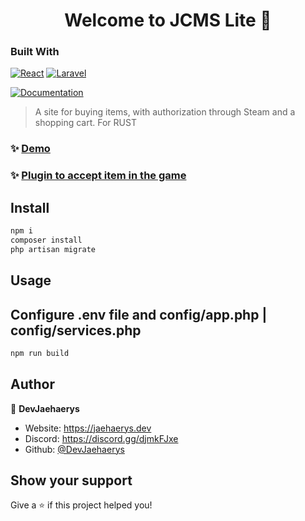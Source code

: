 <h1 align="center">Welcome to JCMS Lite 👋</h1>

### Built With

[![React][React.js]][React-url]
[![Laravel][Laravel.com]][Laravel-url]
<p>
  <a href="https://jaehaerys.dev/getting-started" target="_blank">
    <img alt="Documentation" src="https://img.shields.io/badge/documentation-yes-brightgreen.svg" />
  </a>
</p>

> A site for buying items, with authorization through Steam and a shopping cart. For RUST

### ✨ [Demo](https://lite.jaehaerys.dev)
### ✨ [Plugin to accept item in the game](https://github.com/DevJaehaerys/ingame-cart)

## Install

```sh
npm i
composer install
php artisan migrate
```

## Usage
## Configure .env file and config/app.php  | config/services.php 
```sh
npm run build

```

## Author

👤 **DevJaehaerys**

* Website: https://jaehaerys.dev
* Discord: https://discord.gg/djmkFJxe
* Github: [@DevJaehaerys](https://github.com/DevJaehaerys)


## Show your support

Give a ⭐️ if this project helped you!

<!-- MARKDOWN LINKS & IMAGES -->
<!-- https://www.markdownguide.org/basic-syntax/#reference-style-links -->
[React.js]: https://img.shields.io/badge/React-20232A?style=for-the-badge&logo=react&logoColor=61DAFB
[React-url]: https://reactjs.org/
[Laravel.com]: https://img.shields.io/badge/Laravel-FF2D20?style=for-the-badge&logo=laravel&logoColor=white
[Laravel-url]: https://laravel.com
